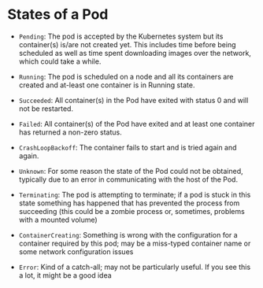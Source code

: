 # States of a Pod

- `Pending`: The pod is accepted by the Kubernetes system but its container(s) is/are not created yet. This includes time before being scheduled as well as time spent downloading images over the network, which could take a while.

- `Running`: The pod is scheduled on a node and all its containers are created and at-least one container is in Running state. 

- `Succeeded`: All container(s) in the Pod have exited with status 0 and will not be restarted.

- `Failed`: All container(s) of the Pod have exited and at least one container has returned a non-zero status.

- `CrashLoopBackoff`: The container fails to start and is tried again and again.

- `Unknown`: For some reason the state of the Pod could not be obtained, typically due to an error in communicating with the host of the Pod.

- `Terminating`: The pod is attempting to terminate; if a pod is stuck in this state something has happened that has prevented the process from succeeding (this could be a zombie process or, sometimes, problems with a mounted volume)

- `ContainerCreating`: Something is wrong with the configuration for a container required by this pod; may be a miss-typed container name or some network configuration issues

- `Error`: Kind of a catch-all; may not be particularly useful. If you see this a lot, it might be a good idea
